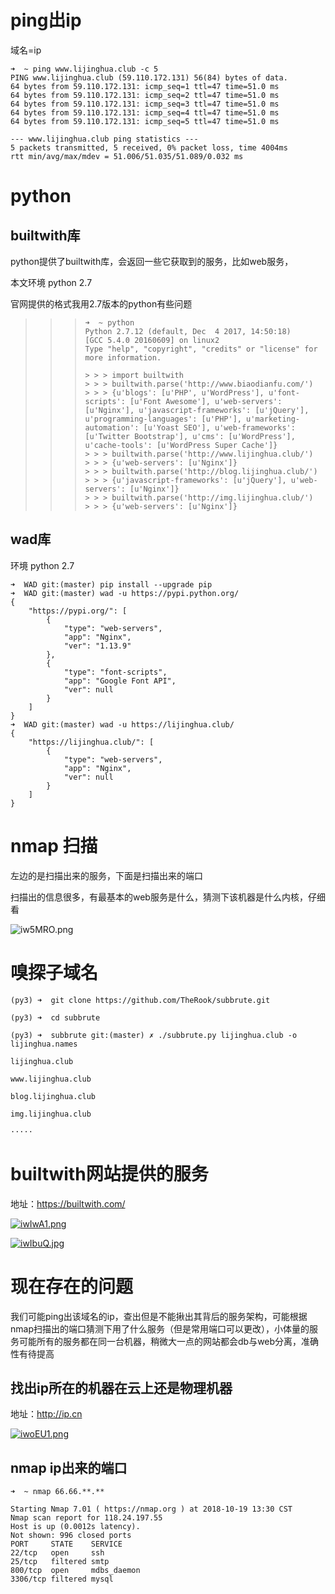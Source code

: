   # ping出ip

域名=ip

```
➜  ~ ping www.lijinghua.club -c 5
PING www.lijinghua.club (59.110.172.131) 56(84) bytes of data.
64 bytes from 59.110.172.131: icmp_seq=1 ttl=47 time=51.0 ms
64 bytes from 59.110.172.131: icmp_seq=2 ttl=47 time=51.0 ms
64 bytes from 59.110.172.131: icmp_seq=3 ttl=47 time=51.0 ms
64 bytes from 59.110.172.131: icmp_seq=4 ttl=47 time=51.0 ms
64 bytes from 59.110.172.131: icmp_seq=5 ttl=47 time=51.0 ms

--- www.lijinghua.club ping statistics ---
5 packets transmitted, 5 received, 0% packet loss, time 4004ms
rtt min/avg/max/mdev = 51.006/51.035/51.089/0.032 ms
```



# python 

## builtwith库

python提供了builtwith库，会返回一些它获取到的服务，比如web服务，

本文环境 python 2.7 

官网提供的格式我用2.7版本的python有些问题

>>> ```
>>> ➜  ~ python
>>> Python 2.7.12 (default, Dec  4 2017, 14:50:18)
>>> [GCC 5.4.0 20160609] on linux2
>>> Type "help", "copyright", "credits" or "license" for more information.
>>> 
>>> > > > import builtwith
>>> > > > builtwith.parse('http://www.biaodianfu.com/')
>>> > > > {u'blogs': [u'PHP', u'WordPress'], u'font-scripts': [u'Font Awesome'], u'web-servers': [u'Nginx'], u'javascript-frameworks': [u'jQuery'], u'programming-languages': [u'PHP'], u'marketing-automation': [u'Yoast SEO'], u'web-frameworks': [u'Twitter Bootstrap'], u'cms': [u'WordPress'], u'cache-tools': [u'WordPress Super Cache']}
>>> > > > builtwith.parse('http://www.lijinghua.club/')
>>> > > > {u'web-servers': [u'Nginx']}
>>> > > > builtwith.parse('http://blog.lijinghua.club/')
>>> > > > {u'javascript-frameworks': [u'jQuery'], u'web-servers': [u'Nginx']}
>>> > > > builtwith.parse('http://img.lijinghua.club/')
>>> > > > {u'web-servers': [u'Nginx']}
>>> ```



## wad库

环境 python 2.7 

```
➜  WAD git:(master) pip install --upgrade pip
➜  WAD git:(master) wad -u https://pypi.python.org/
{
    "https://pypi.org/": [
        {
            "type": "web-servers", 
            "app": "Nginx", 
            "ver": "1.13.9"
        }, 
        {
            "type": "font-scripts", 
            "app": "Google Font API", 
            "ver": null
        }
    ]
}
➜  WAD git:(master) wad -u https://lijinghua.club/ 
{
    "https://lijinghua.club/": [
        {
            "type": "web-servers", 
            "app": "Nginx", 
            "ver": null
        }
    ]
}
```



# nmap 扫描

左边的是扫描出来的服务，下面是扫描出来的端口

扫描出的信息很多，有最基本的web服务是什么，猜测下该机器是什么内核，仔细看

<img src="https://s1.ax1x.com/2018/10/19/iw5MRO.png" alt="iw5MRO.png" border="0" />





# 嗅探子域名

```
(py3) ➜  git clone https://github.com/TheRook/subbrute.git

(py3) ➜  cd subbrute

(py3) ➜  subbrute git:(master) ✗ ./subbrute.py lijinghua.club -o lijinghua.names

lijinghua.club

www.lijinghua.club

blog.lijinghua.club

img.lijinghua.club

·····
```



# builtwith网站提供的服务

地址：https://builtwith.com/



<a href="https://imgchr.com/i/iwIwA1"><img src="https://s1.ax1x.com/2018/10/19/iwIwA1.md.png" alt="iwIwA1.png" border="0" /></a>





<a href="https://imgchr.com/i/iwIbuQ"><img src="https://s1.ax1x.com/2018/10/19/iwIbuQ.md.jpg" alt="iwIbuQ.jpg" border="0" /></a>



# 现在存在的问题

我们可能ping出该域名的ip，查出但是不能揪出其背后的服务架构，可能根据nmap扫描出的端口猜测下用了什么服务（但是常用端口可以更改），小体量的服务可能所有的服务都在同一台机器，稍微大一点的网站都会db与web分离，准确性有待提高



## 找出ip所在的机器在云上还是物理机器



地址：http://ip.cn

<a href="https://imgchr.com/i/iwoEU1"><img src="https://s1.ax1x.com/2018/10/19/iwoEU1.md.png" alt="iwoEU1.png" border="0" /></a>

## nmap ip出来的端口

```
➜  ~ nmap 66.66.**.**

Starting Nmap 7.01 ( https://nmap.org ) at 2018-10-19 13:30 CST
Nmap scan report for 118.24.197.55
Host is up (0.0012s latency).
Not shown: 996 closed ports
PORT     STATE    SERVICE
22/tcp   open     ssh
25/tcp   filtered smtp
800/tcp  open     mdbs_daemon
3306/tcp filtered mysql
```

